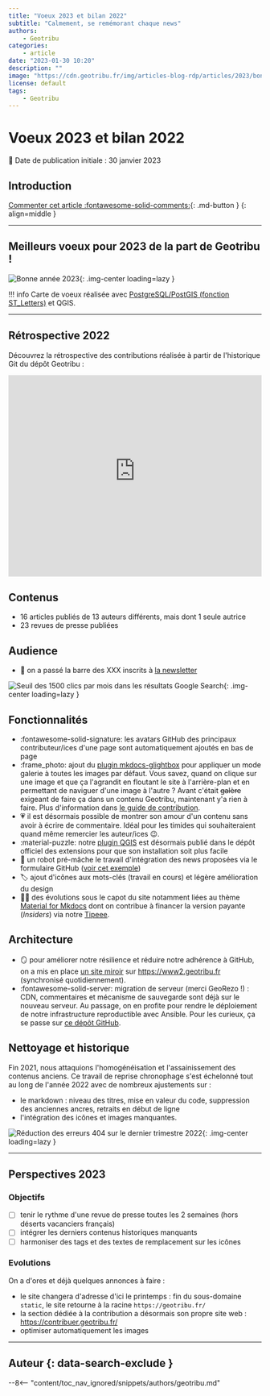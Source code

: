 ```yaml
---
title: "Voeux 2023 et bilan 2022"
subtitle: "Calmement, se remémorant chaque news"
authors:
    - Geotribu
categories:
    - article
date: "2023-01-30 10:20"
description: ""
image: "https://cdn.geotribu.fr/img/articles-blog-rdp/articles/2023/bonne_annee/geotribu_2023.png"
license: default
tags:
    - Geotribu
---
```


# Voeux 2023 et bilan 2022

:calendar: Date de publication initiale : 30 janvier 2023

## Introduction

[Commenter cet article :fontawesome-solid-comments:](#__comments){: .md-button }
{: align=middle }

----

## Meilleurs voeux pour 2023 de la part de Geotribu !

![Bonne année 2023](https://cdn.geotribu.fr/img/articles-blog-rdp/articles/2023/bonne_annee/geotribu_2023.png "Bonne année 2023"){: .img-center loading=lazy }

!!! info
    Carte de voeux réalisée avec [PostgreSQL/PostGIS (fonction ST_Letters)](https://www.crunchydata.com/blog/fun-with-letters-in-postgis-33) et QGIS.

----

## Rétrospective 2022

Découvrez la rétrospective des contributions réalisée à partir de l'historique Git du dépôt Geotribu :

<iframe width="100%" height="400" src="https://www.youtube-nocookie.com/embed/mbDAz9aAVW8" title="YouTube video player" frameborder="0" allow="accelerometer; autoplay; clipboard-write; encrypted-media; gyroscope; picture-in-picture; web-share" allowfullscreen></iframe>

## Contenus

- 16 articles publiés de 13 auteurs différents, mais dont 1 seule autrice
- 23 revues de presse publiées

## Audience

- :incoming_envelope: on a passé la barre des XXX inscrits à [la newsletter](/newsletter/signup/)

![Seuil des 1500 clics par mois dans les résultats Google Search](https://cdn.geotribu.fr/img/articles-blog-rdp/articles/2023/bonne_annee/seo_google_search_1500_mois.webp){: .img-center loading=lazy }

## Fonctionnalités

- :fontawesome-solid-signature: les avatars GitHub des principaux contributeur/ices d'une page sont automatiquement ajoutés en bas de page
- :frame_photo: ajout du [plugin mkdocs-glightbox](https://blueswen.github.io/mkdocs-glightbox/) pour appliquer un mode galerie à toutes les images par défaut. Vous savez, quand on clique sur une image et que ça l'agrandit en floutant le site à l'arrière-plan et en permettant de naviguer d'une image à l'autre ? Avant c'était ~~galère~~ exigeant de faire ça dans un contenu Geotribu, maintenant y'a rien à faire. Plus d'information dans [le guide de contribution](/contribuer/guides/image/#lightbox-mode-galerie).
- :heartpulse: il est désormais possible de montrer son amour d'un contenu sans avoir à écrire de commentaire. Idéal pour les timides qui souhaiteraient quand même remercier les auteur/ices :wink:.
- :material-puzzle: notre [plugin QGIS](https://plugins.qgis.org/plugins/qtribu/) est désormais publié dans le dépôt officiel des extensions pour que son installation soit plus facile
- :robot: un robot pré-mâche le travail d'intégration des news proposées via le formulaire GitHub ([voir cet exemple](https://github.com/geotribu/website/issues/703#issuecomment-1256246426))
- :label: ajout d'icônes aux mots-clés (travail en cours) et légère amélioration du design
- :factory_worker: des évolutions sous le capot du site notamment liées au thème [Material for Mkdocs](https://squidfunk.github.io/mkdocs-material/insiders/) dont on contribue à financer la version payante (*Insiders*) via notre [Tipeee](https://fr.tipeee.com/geotribu).

## Architecture

- :mirror: pour améliorer notre résilience et réduire notre adhérence à GitHub, on a mis en place [un site miroir](https://fr.wikipedia.org/wiki/Site_miroir#Nom_de_domaine) sur <https://www2.geotribu.fr> (synchronisé quotidiennement).
- :fontawesome-solid-server: migration de serveur (merci GeoRezo !) : CDN, commentaires et mécanisme de sauvegarde sont déjà sur le nouveau serveur. Au passage, on en profite pour rendre le déploiement de notre infrastructure reproductible avec Ansible. Pour les curieux, ça se passe sur [ce dépôt GitHub](https://github.com/geotribu/infra).

## Nettoyage et historique

Fin 2021, nous attaquions l'homogénéisation et l'assainissement des contenus anciens. Ce travail de reprise chronophage s'est échelonné tout au long de l'année 2022 avec de nombreux ajustements sur :

- le markdown : niveau des titres, mise en valeur du code, suppression des anciennes ancres, retraits en début de ligne
- l'intégration des icônes et images manquantes.

![Réduction des erreurs 404 sur le dernier trimestre 2022](https://cdn.geotribu.fr/img/articles-blog-rdp/articles/2023/bonne_annee/seo_404_nettoyage_2023.webp){: .img-center loading=lazy }

----

## Perspectives 2023

### Objectifs

- [ ] tenir le rythme d'une revue de presse toutes les 2 semaines (hors déserts vacanciers français)
- [ ] intégrer les derniers contenus historiques manquants
- [ ] harmoniser des tags et des textes de remplacement sur les icônes

### Evolutions

On a d'ores et déjà quelques annonces à faire :

- le site changera d'adresse d'ici le printemps : fin du sous-domaine `static`, le site retourne à la racine `https://geotribu.fr/`
- la section dédiée à la contribution a désormais son propre site web : <https://contribuer.geotribu.fr/>
- optimiser automatiquement les images

----

## Auteur {: data-search-exclude }

--8<-- "content/toc_nav_ignored/snippets/authors/geotribu.md"
